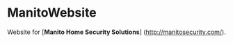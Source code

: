 ManitoWebsite
=============

Website for [**Manito Home Security Solutions**] (http://manitosecurity.com/).
